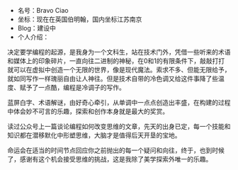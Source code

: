 * 名号：Bravo Ciao
* 坐标：现在在英国伯明翰，国内坐标江苏南京
* Blog：建设中
* 个人介绍：

决定要学编程的起源，是我身为一个文科生，站在技术门外，凭借一些听来的术语和媒体上的印象碎片，一直向往二进制的神秘，在0和1的有限条件下，敲敲打打就可以在虚拟中创造一个无限的世界，像是现代魔法。索求不多、但能无限给予，就如同写作一样瑰丽自由让人神往。但是技术自带的冷色调又给这件事降了些温度、赋予了一点酷，编程是冷调子的写作。

蓝屏白字、术语解谜，由好奇心牵引，从单调中一点点创造出丰盛，在构建的过程中体会妙不可言的乐趣，探索和创作本身就是最大的奖赏。

读过公众号上一篇谈论编程如何改变思维的文章，先天的出身已定，每一个技能和知识都在潜移默化中形塑思维，大脑才是值得后天开垦的宝地。

命运会在适当的时间节点回应你之前抛出的每一个疑问和向往，终于，也到时候了，感谢有这个机会接受思维的挑战，这是我除了美学探索外唯一的乐趣。

